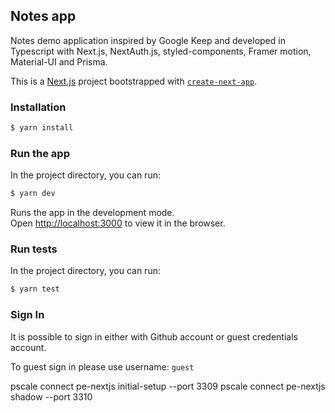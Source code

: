 ## Notes app
Notes demo application inspired by Google Keep and developed in Typescript with Next.js, NextAuth.js, styled-components, Framer motion, Material-UI and Prisma.

This is a [Next.js](https://nextjs.org/) project bootstrapped with [`create-next-app`](https://github.com/vercel/next.js/tree/canary/packages/create-next-app).


### Installation
```bash
$ yarn install
```

### Run the app
In the project directory, you can run:
```bash
$ yarn dev
```

Runs the app in the development mode.\
Open [http://localhost:3000](http://localhost:3000) to view it in the browser.

### Run tests
In the project directory, you can run:

```bash
$ yarn test
```

### Sign In
It is possible to sign in either with Github account or guest credentials account.

To guest sign in please use username: `guest` 



pscale connect pe-nextjs initial-setup --port 3309
pscale connect pe-nextjs shadow --port 3310
